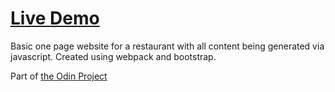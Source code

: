 # [Live Demo](https://novakoda.github.io/restaurant/)

Basic one page website for a restaurant with all content being generated via javascript.
Created using webpack and bootstrap.

Part of [the Odin Project](https://www.theodinproject.com/courses/javascript/lessons/restaurant-page)
